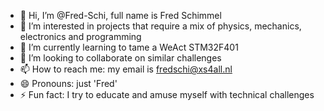 - 👋 Hi, I’m @Fred-Schi, full name is Fred Schimmel
- 👀 I’m interested in projects that require a mix of physics, mechanics, electronics and programming
- 🌱 I’m currently learning to tame a WeAct STM32F401
- 💞️ I’m looking to collaborate on similar challenges
- 📫 How to reach me: my email is <fredschi@xs4all.nl>
- 😄 Pronouns: just 'Fred'
- ⚡ Fun fact: I try to educate and amuse myself with technical challenges

<!---
Fred-Schi/Fred-Schi is a ✨ special ✨ repository because its `README.md` (this file) appears on your GitHub profile.
You can click the Preview link to take a look at your changes.
--->
